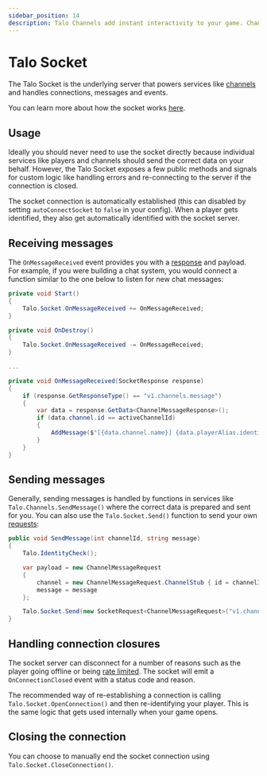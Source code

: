 ```yaml
---
sidebar_position: 14
description: Talo Channels add instant interactivity to your game. Channels can be used for player chats, sending event-based messages and more.
---
```


# Talo Socket

The Talo Socket is the underlying server that powers services like [channels](./channels.md) and handles connections, messages and events.

You can learn more about how the socket works [here](../sockets/intro.md).

## Usage

Ideally you should never need to use the socket directly because individual services like players and channels should send the correct data on your behalf. However, the Talo Socket exposes a few public methods and signals for custom logic like handling errors and re-connecting to the server if the connection is closed.

The socket connection is automatically established (this can disabled by setting `autoConnectSocket` to `false` in your config). When a player gets identified, they also get automatically identified with the socket server.

## Receiving messages

The `OnMessageReceived` event provides you with a [response](../sockets/responses.md) and payload. For example, if you were building a chat system, you would connect a function similar to the one below to listen for new chat messages:

```csharp
private void Start()
{
	Talo.Socket.OnMessageReceived += OnMessageReceived;
}

private void OnDestroy()
{
	Talo.Socket.OnMessageReceived -= OnMessageReceived;
}

...

private void OnMessageReceived(SocketResponse response)
{
	if (response.GetResponseType() == "v1.channels.message")
	{
		var data = response.GetData<ChannelMessageResponse>();
		if (data.channel.id == activeChannelId)
		{
			AddMessage($"[{data.channel.name}] {data.playerAlias.identifier}: {data.message}");
		}
	}
}
```

## Sending messages

Generally, sending messages is handled by functions in services like `Talo.Channels.SendMessage()` where the correct data is prepared and sent for you. You can also use the `Talo.Socket.Send()` function to send your own [requests](../sockets/requests.md):

```csharp
public void SendMessage(int channelId, string message)
{
	Talo.IdentityCheck();

	var payload = new ChannelMessageRequest
	{
		channel = new ChannelMessageRequest.ChannelStub { id = channelId },
		message = message
	};

	Talo.Socket.Send(new SocketRequest<ChannelMessageRequest>("v1.channels.message", payload));
}
```

## Handling connection closures

The socket server can disconnect for a number of reasons such as the player going offline or being [rate limited](../sockets/common-errors.md#rate-limit-exceeded). The socket will emit a `OnConnectionClosed` event with a status code and reason.

The recommended way of re-establishing a connection is calling `Talo.Socket.OpenConnection()` and then re-identifying your player. This is the same logic that gets used internally when your game opens.

## Closing the connection

You can choose to manually end the socket connection using `Talo.Socket.CloseConnection()`.
